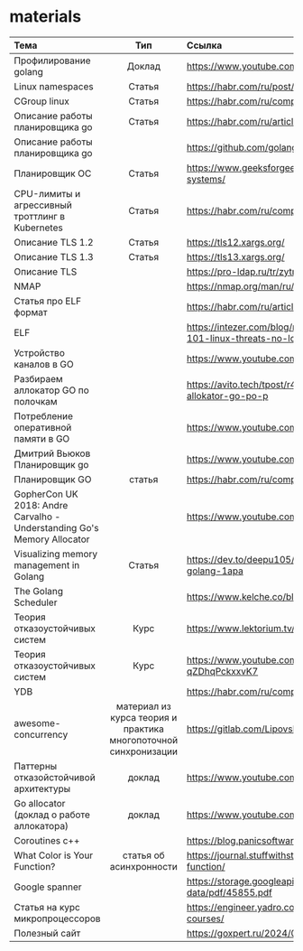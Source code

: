 # materials

| Тема                                            |  Тип   | Ссылка  |
|:------------------------------------------------|:------:|:--------|
| Профилирование golang                           | Доклад |       https://www.youtube.com/watch?v=sNjvpHUHMh8 |
| Linux namespaces                                | Статья |https://habr.com/ru/post/458462/|
| CGroup linux                                    | Статья |https://habr.com/ru/company/selectel/blog/303190/|
| Описание работы планировщика go                 | Статья |https://habr.com/ru/articles/502506/|
|Описание работы планировщика go||https://github.com/golang/go/blob/master/src/runtime/HACKING.md|
| Планировщик ОС                                  | Статья |https://www.geeksforgeeks.org/cpu-scheduling-in-operating-systems/|
| CPU-лимиты и агрессивный троттлинг в Kubernetes | Статья |https://habr.com/ru/companies/flant/articles/489668/|
| Описание TLS  1.2                                  | Статья |https://tls12.xargs.org/|
| Описание TLS  1.3                                  | Статья |https://tls13.xargs.org/|
| Описание TLS                                    |        |https://pro-ldap.ru/tr/zytrax/tech/ssl.html|
| NMAP                                            |        |https://nmap.org/man/ru/man-host-discovery.html|
|Статья про ELF формат||https://habr.com/ru/articles/480642/|
|ELF ||https://intezer.com/blog/malware-analysis/elf-malware-analysis-101-linux-threats-no-longer-an-afterthought/|
|Устройство каналов в GO                                                 |        |https://www.youtube.com/watch?v=8NhcDt1BCmc|
|Разбираем аллокатор GO по полочкам                                                 |        |https://avito.tech/tpost/r4n35s1v61-go-to-memory-razbiraem-allokator-go-po-p|
|Потребление оперативной памяти в  GO                                                 |        |https://www.youtube.com/watch?v=_BbhmaZupqs|
|Дмитрий Вьюков Планировщик go||https://www.youtube.com/watch?v=-K11rY57K7k|
|Планировщик GO|статья|https://habr.com/ru/companies/first/articles/582144/|
|GopherCon UK 2018: Andre Carvalho - Understanding Go's Memory Allocator||https://www.youtube.com/watch?v=3CR4UNMK_Is|
|Visualizing memory management in Golang|Статья|https://dev.to/deepu105/visualizing-memory-management-in-golang-1apa|
|The Golang Scheduler||https://www.kelche.co/blog/go/golang-scheduling/|
|Теория отказоустойчивых систем|Курс|https://www.lektorium.tv/node/36432|
|Теория отказоустойчивых систем|Курс|https://www.youtube.com/playlist?list=PL4_hYwCyhAvYaxubHPI-qZDhqPckxxvK7|
|YDB||https://habr.com/ru/companies/ydb/articles/783254/|
|awesome-concurrency|материал из курса теория и практика многопоточной синхронизации|https://gitlab.com/Lipovsky/awesome-concurrency|
|Паттерны отказойстойчивой архитектуры|доклад|https://www.youtube.com/watch?v=YlXJMCdssAI|
|Go allocator (доклад о работе аллокатора)|доклад|https://www.youtube.com/watch?v=wJtgOTmePp0|
|Coroutines c++||https://blog.panicsoftware.com/co_awaiting-coroutines/|
|What Color is Your Function?| статья об асинхронности|https://journal.stuffwithstuff.com/2015/02/01/what-color-is-your-function/|
|Google spanner||https://storage.googleapis.com/pub-tools-public-publication-data/pdf/45855.pdf|
|Статья на курс микропроцессоров||https://engineer.yadro.com/article/microprocessor-development-courses/|
|Полезный сайт||https://goxpert.ru/2024/06/01/os/ebpf_network/|



